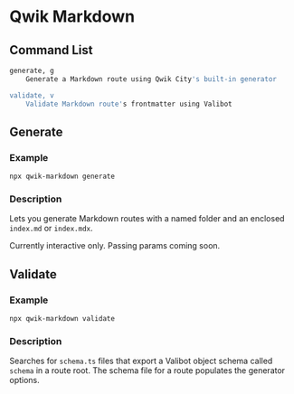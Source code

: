 # Qwik Markdown

## Command List

```sh
generate, g
    Generate a Markdown route using Qwik City's built-in generator

validate, v
    Validate Markdown route's frontmatter using Valibot
```

## Generate

### Example

`npx qwik-markdown generate`

### Description

Lets you generate Markdown routes with a named folder and an enclosed `index.md` or `index.mdx`.

Currently interactive only. Passing params coming soon.

## Validate

### Example

`npx qwik-markdown validate`

### Description

Searches for `schema.ts` files that export a Valibot object schema called `schema` in a route root. The schema file for a route populates the generator options.
